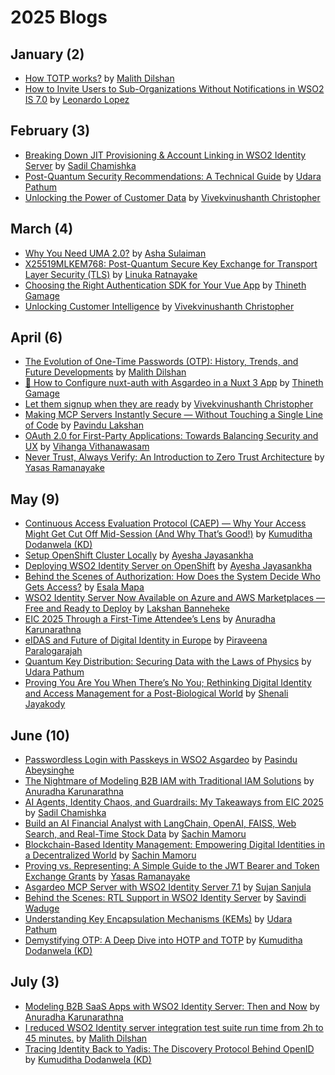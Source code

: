 # 2025 Blogs

## January (2)
* [How TOTP works?](https://medium.com/@malith_dilshan/how-totp-works-4592ea4bde50) by [Malith Dilshan](https://medium.com/@malith_dilshan)
* [How to Invite Users to Sub-Organizations Without Notifications in WSO2 IS 7.0](https://medium.com/@leonardor_2734/how-to-invite-users-to-sub-organizations-without-notifications-in-wso2-is-7-0-cf621fa3b41d) by [Leonardo Lopez](https://medium.com/@leonardor_2734)

## February (3)
* [Breaking Down JIT Provisioning & Account Linking in WSO2 Identity Server](https://sadilchamishka.medium.com/breaking-down-jit-provisioning-account-linking-in-wso2-identity-server-e1246a5934a1) by [Sadil Chamishka](https://sadilchamishka.medium.com)
* [Post-Quantum Security Recommendations: A Technical Guide](https://medium.com/@hwupathum/post-quantum-security-recommendations-a-technical-guide-180e4cad05f7) by [Udara Pathum](https://medium.com/@hwupathum)
* [Unlocking the Power of Customer Data](https://medium.com/@vivekvinushanth/unlocking-the-power-of-customer-data-8d0f72704da9) by [Vivekvinushanth Christopher](https://medium.com/@vivekvinushanth)

## March (4)
* [Why You Need UMA 2.0?](https://medium.com/@ash15.sulaiman/why-you-need-uma-2-0-3e744cb5a8b1) by [Asha Sulaiman](https://medium.com/@ash15.sulaiman)
* [X25519MLKEM768: Post-Quantum Secure Key Exchange for Transport Layer Security (TLS)](https://medium.com/@linukaratnayake/x25519mlkem768-post-quantum-secure-key-exchange-for-transport-layer-security-tls-1d8444613dff) by [Linuka Ratnayake](https://medium.com/@linukaratnayake)
* [Choosing the Right Authentication SDK for Your Vue App](https://medium.com/@ggthineth/choosing-the-right-authentication-sdk-for-your-vue-app-651fd7fa0c19) by [Thineth Gamage](https://medium.com/@ggthineth)
* [Unlocking Customer Intelligence](https://medium.com/@vivekvinushanth/unlocking-customer-intelligence-aec06e5a891c) by [Vivekvinushanth Christopher](https://medium.com/@vivekvinushanth)

## April (6)
* [The Evolution of One-Time Passwords (OTP): History, Trends, and Future Developments](https://medium.com/@malith_dilshan/the-evolution-of-one-time-passwords-otp-history-trends-and-future-developments-58fca0edee6c) by [Malith Dilshan](https://medium.com/@malith_dilshan)
* [🔐 How to Configure nuxt-auth with Asgardeo in a Nuxt 3 App](https://medium.com/identity-beyond-borders/how-to-configure-nuxt-auth-with-asgardeo-in-a-nuxt-3-app-3dff6d5af432) by [Thineth Gamage](https://medium.com/@ggthineth)
* [Let them signup when they are ready](https://medium.com/@vivekvinushanth/let-them-sign-up-when-theyre-ready-5d1010930793) by [Vivekvinushanth Christopher](https://medium.com/@vivekvinushanth)
* [Making MCP Servers Instantly Secure — Without Touching a Single Line of Code](https://pavindulakshan.medium.com/making-mcp-servers-instantly-secure-without-touching-a-single-line-of-code-eb3d3858b1f6) by [Pavindu Lakshan](https://medium.com/@pavindulakshan)
* [OAuth 2.0 for First-Party Applications: Towards Balancing Security and UX](https://medium.com/@vihanga_vithanawasam/oauth-2-0-for-first-party-applications-towards-balancing-security-and-ux-6205597e7fda) by [Vihanga Vithanawasam](https://medium.com/@vihanga_vithanawasam)
* [Never Trust, Always Verify: An Introduction to Zero Trust Architecture](https://medium.com/@yasasramanayaka/never-trust-always-verify-an-introduction-to-zero-trust-rchitecture-ad1d4f47b6e8) by [Yasas Ramanayake](https://medium.com/@yasasramanayaka)

## May (9)
* [Continuous Access Evaluation Protocol (CAEP) — Why Your Access Might Get Cut Off Mid-Session (And Why That’s Good!)](https://medium.com/@kumudithag40/continuous-access-evaluation-protocol-caep-why-your-access-might-get-cut-off-mid-session-9a9beb0f4bc5) by [Kumuditha Dodanwela (KD)](https://medium.com/@kumudithag40)
* [Setup OpenShift Cluster Locally](https://medium.com/@ayeshajayasankha/setup-openshift-cluster-locally-53a83a433ce3) by [Ayesha Jayasankha](https://medium.com/@ayeshajayasankha)
* [Deploying WSO2 Identity Server on OpenShift](https://medium.com/@ayeshajayasankha/deploying-wso2-identity-server-on-openshift-ec9117d7930e) by [Ayesha Jayasankha](https://medium.com/@ayeshajayasankha)
* [Behind the Scenes of Authorization: How Does the System Decide Who Gets Access?](https://medium.com/@esalamapa/behind-the-scenes-of-authorization-how-does-the-system-decide-who-gets-access-ff9caf5e8098) by [Esala Mapa](https://medium.com/@esalamapa)
* [WSO2 Identity Server Now Available on Azure and AWS Marketplaces — Free and Ready to Deploy](https://lakshan-banneheke.medium.com/wso2-identity-server-now-available-on-azure-and-aws-marketplaces-free-and-ready-to-deploy-be9bed7aaf8d) by [Lakshan Banneheke](https://lakshan-banneheke.medium.com/)
* [EIC 2025 Through a First-Time Attendee’s Lens](https://anuradha-15.medium.com/eic-2025-through-a-first-time-attendees-lens-86fe233bb09c) by [Anuradha Karunarathna](https://anuradha-15.medium.com/)
* [eIDAS and Future of Digital Identity in Europe](https://piraveenaparalogarajah.medium.com/eidas-and-the-future-of-digital-identity-in-europe-2989cb4aaf46) by [Piraveena Paralogarajah](https://piraveenaparalogarajah.medium.com/)
* [Quantum Key Distribution: Securing Data with the Laws of Physics](https://medium.com/@hwupathum/quantum-key-distribution-8747898bbf54) by [Udara Pathum](https://medium.com/@hwupathum)
* [Proving You Are You When There’s No You; Rethinking Digital Identity and Access Management for a Post-Biological World](https://shenalijayakody.medium.com/proving-you-are-you-when-theres-no-you-cf46026396cb) by [Shenali Jayakody](https://shenalijayakody.medium.com/)

## June (10)
* [Passwordless Login with Passkeys in WSO2 Asgardeo](https://medium.com/@pasinduyeshan/passwordless-login-with-passkeys-in-wso2-asgardeo-1d239e17af31) by [Pasindu Abeysinghe](https://pasinduyeshan.medium.com/)
* [The Nightmare of Modeling B2B IAM with Traditional IAM Solutions](https://anuradha-15.medium.com/the-nightmare-of-modeling-b2b-iam-with-traditional-iam-solutions-fdb56cc4dd42) by [Anuradha Karunarathna](https://anuradha-15.medium.com/)
* [AI Agents, Identity Chaos, and Guardrails: My Takeaways from EIC 2025](https://sadilchamishka.medium.com/ai-agents-identity-chaos-and-guardrails-my-takeaways-from-eic-2025-e354d9836dd5) by [Sadil Chamishka](https://sadilchamishka.medium.com)
* [Build an AI Financial Analyst with LangChain, OpenAI, FAISS, Web Search, and Real-Time Stock Data](https://sachinmamoru.medium.com/build-an-ai-financial-analyst-with-langchain-openai-faiss-web-search-and-real-time-stock-data-8c87f0652696) by [Sachin Mamoru](https://sachinmamoru.medium.com/)
* [Blockchain-Based Identity Management: Empowering Digital Identities in a Decentralized World](https://sachinmamoru.medium.com/blockchain-based-identity-management-empowering-digital-identities-in-a-decentralized-world-f1318bac1588) by [Sachin Mamoru](https://sachinmamoru.medium.com/)
* [Proving vs. Representing: A Simple Guide to the JWT Bearer and Token Exchange Grants](https://medium.com/@yasasramanayaka/proving-vs-representing-a-simple-guide-to-the-jwt-bearer-and-token-exchange-grants-f0968a9e2629) by [Yasas Ramanayake](https://medium.com/@yasasramanayaka)
* [Asgardeo MCP Server with WSO2 Identity Server 7.1](https://medium.com/@sujan-sanjula/asgardeo-mcp-server-with-wso2-identity-server-7-1-b4166f383451) by [Sujan Sanjula](https://medium.com/@sujan-sanjula)
* [Behind the Scenes: RTL Support in WSO2 Identity Server](https://medium.com/@savindiwaduge7/behind-the-scenes-rtl-support-in-wso2-identity-server-bb6166fc903e) by [Savindi Waduge](https://medium.com/@savindiwaduge7)
* [Understanding Key Encapsulation Mechanisms (KEMs)](https://medium.com/@hwupathum/understanding-key-encapsulation-mechanisms-kems-60e10fec4fa2) by [Udara Pathum](https://medium.com/@hwupathum)
* [Demystifying OTP: A Deep Dive into HOTP and TOTP](https://medium.com/@kumudithag40/demystifying-otp-a-deep-dive-into-hotp-and-totp-96573f9b525e) by [Kumuditha Dodanwela (KD)](https://medium.com/@kumudithag40)

## July (3)
* [Modeling B2B SaaS Apps with WSO2 Identity Server: Then and Now](https://anuradha-15.medium.com/modeling-b2b-saas-apps-with-wso2-identity-server-then-and-now-fee502cbfd9a) by [Anuradha Karunarathna](https://anuradha-15.medium.com/)
* [I reduced WSO2 Identity server integration test suite run time from 2h to 45 minutes.](https://medium.com/@malith_dilshan/i-reduced-wso2-identity-server-integration-test-suite-run-time-from-2h-to-45-minutes-f0d5b7872691) by [Malith Dilshan](https://medium.com/@malith_dilshan)
* [Tracing Identity Back to Yadis: The Discovery Protocol Behind OpenID](https://medium.com/@kumudithag40/tracing-identity-back-to-yadis-the-discovery-protocol-behind-openid-1c35c4a58817) by [Kumuditha Dodanwela (KD)](https://medium.com/@kumudithag40)
